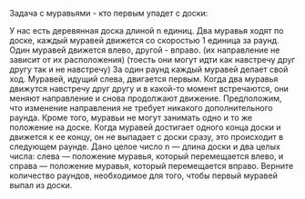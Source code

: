 Задача с муравьями - кто первым упадет с доски:

У нас есть деревянная доска длиной n единиц. 
Два муравья ходят по доске, каждый муравей движется со скоростью 1 единица за раунд. 
Один муравей движется влево, другой - вправо. (их направление не зависит от их расположения)
(тоесть они могут идти как навстречу друг другу так и не навстречу)
За один раунд каждый муравей делает свой ход. 
Муравей, идущий слева, двигается первым.
Когда два муравья движутся навстречу друг другу и в какой-то момент встречаются, они меняют направление и снова продолжают движение. 
Предположим, что изменение направления не требует никакого дополнительного раунда. 
Кроме того, муравьи не могут занимать одно и то же положение на доске.
Когда муравей достигает одного конца доски и движется к ее концу, он не выпадает с доски сразу, это происходит в следующем раунде.
Дано целое число n — длина доски и два целых числа: слева — положение муравья, который перемещается влево, и справа — положение муравья, который перемещается вправо. 
Верните количество раундов, необходимое для того, чтобы первый муравей выпал из доски.
